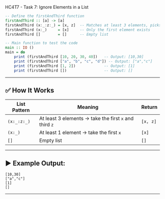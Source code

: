 HC4T7 - Task 7: Ignore Elements in a List

```haskell
-- Define the firstAndThird function
firstAndThird :: [a] -> [a]
firstAndThird (x:_:z:_) = [x, z]  -- Matches at least 3 elements, picks the first and third
firstAndThird (x:_)     = [x]     -- Only the first element exists
firstAndThird []        = []      -- Empty list

-- Main function to test the code
main :: IO ()
main = do
    print (firstAndThird [10, 20, 30, 40])   -- Output: [10,30]
    print (firstAndThird ["a", "b", "c", "d"]) -- Output: ["a","c"]
    print (firstAndThird [1, 2])             -- Output: [1]
    print (firstAndThird [])                 -- Output: []
```

---

## ✅ **How It Works**

| List Pattern | Meaning                                                | Return   |
| ------------ | ------------------------------------------------------ | -------- |
| `(x:_:z:_)`  | At least 3 elements → take the first `x` and third `z` | `[x, z]` |
| `(x:_)`      | At least 1 element → take the first `x`                | `[x]`    |
| `[]`         | Empty list                                             | `[]`     |

---

## ▶️ **Example Output:**

```
[10,30]
["a","c"]
[1]
[]
```

---
